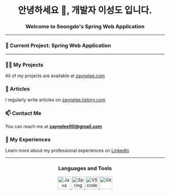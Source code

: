 <h1 align="center">안녕하세요 👋, 개발자 이성도 입니다.</h1>
<h3 align="center">Welcome to Seongdo's Spring Web Application</h3>

---

### 🔭 Current Project: **Spring Web Application**

---

### 👨‍💻 My Projects
All of my projects are available at [zaynelee.com](https://zaynelee.com)

### 📝 Articles
I regularly write articles on [zaynelee.tistory.com](https://zaynelee.tistory.com/)

### 📫 Contact Me
You can reach me at **zaynelee90@gmail.com**

### 📄 My Experiences
Learn more about my professional experiences on [LinkedIn](https://www.linkedin.com/in/seongdo-lee-a86160278/)

---

<h3 align="center">Languages and Tools</h3>
<p align="center">
  <a href="https://www.java.com/en/" target="_blank" rel="noreferrer">
    <img src="https://www.vectorlogo.zone/logos/java/java-icon.svg" alt="Java" width="40" height="40"/>
  </a>
  <a href="https://spring.io/" target="_blank" rel="noreferrer">
    <img src="https://www.vectorlogo.zone/logos/springio/springio-icon.svg" alt="Spring" width="40" height="40"/>
  </a>
  <a href="https://code.visualstudio.com/" target="_blank" rel="noreferrer">
    <img src="https://www.vectorlogo.zone/logos/visualstudio_code/visualstudio_code-icon.svg" alt="VScode" width="40" height="40"/>
  </a>
  <a href="https://git-scm.com/" target="_blank" rel="noreferrer">
    <img src="https://www.vectorlogo.zone/logos/git-scm/git-scm-icon.svg" alt="Git" width="40" height="40"/>
  </a>
</p>
